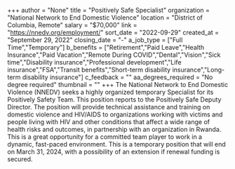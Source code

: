 +++
author = "None"
title = "Positively Safe Specialist"
organization = "National Network to End Domestic Violence"
location = "District of Columbia, Remote"
salary = "$70,000"
link = "https://nnedv.org/employment/"
sort_date = "2022-09-29"
created_at = "September 29, 2022"
closing_date = "-"
a_job_type = ["Full Time","Temporary"]
b_benefits = ["Retirement","Paid Leave","Health Insurance","Paid Vacation","Remote During COVID","Dental","Vision","Sick time","Disability insurance","Professional development","Life insurance","FSA","Transit benefits","Short-term disability insurance","Long-term disability insurance"]
c_feedback = ""
aa_degrees_required = "No degree required"
thumbnail = ""
+++
The National Network to End Domestic Violence (NNEDV) seeks a highly organized temporary Specialist for its Positively Safety Team. This position reports to the Positively Safe Deputy Director. The position will provide technical assistance and training on domestic violence and HIV/AIDS to organizations working with victims and people living with HIV and other conditions that affect a wide range of health risks and outcomes, in partnership with an organization in Rwanda. This is a great opportunity for a committed team player to work in a dynamic, fast-paced environment. This is a temporary position that will end on March 31, 2024, with a possibility of an extension if renewal funding is secured. 